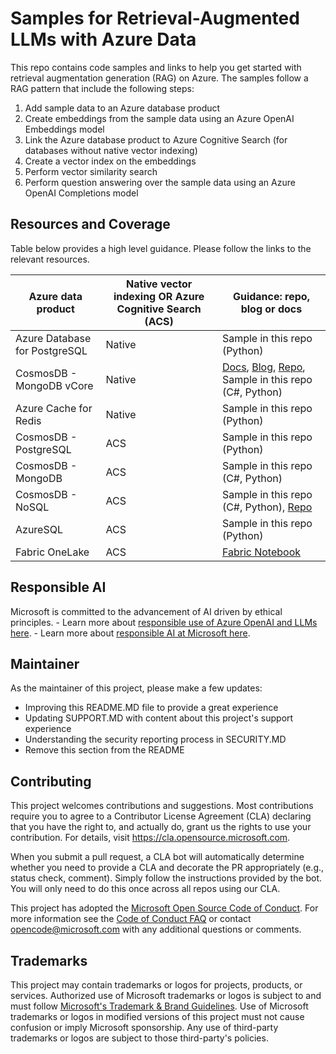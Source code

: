 # Samples for Retrieval-Augmented LLMs with Azure Data

This repo contains code samples and links to help you get started with retrieval augmentation generation (RAG) on Azure. 
The samples follow a RAG pattern that include the following steps:

1. Add sample data to an Azure database product
2. Create embeddings from the sample data using an Azure OpenAI Embeddings model
3. Link the Azure database product to Azure Cognitive Search (for databases without native vector indexing)
4. Create a vector index on the embeddings
5. Perform vector similarity search
6. Perform question answering over the sample data using an Azure OpenAI Completions model
   

## Resources and Coverage

Table below provides a high level guidance. Please follow the links to the relevant resources.

| Azure data product |Native vector indexing OR Azure Cognitive Search (ACS) | Guidance: repo, blog or docs| 
|----------|----------|---------------------------------------------|
|   Azure Database for PostgreSQL |      Native    | Sample in this repo (Python)|
|   CosmosDB - MongoDB vCore |    Native      | [Docs](https://learn.microsoft.com/en-us/azure/cosmos-db/mongodb/vcore/vector-search/), [Blog](https://devblogs.microsoft.com/cosmosdb/introducing-vector-search-in-azure-cosmos-db-for-mongodb-vcore/), [Repo](https://github.com/Azure/Vector-Search-AI-Assistant/tree/mongovcorev2), Sample in this repo (C#, Python) |
|   Azure Cache for Redis |      Native    | Sample in this repo (Python)|
|   CosmosDB - PostgreSQL  |    ACS    |                   Sample in this repo (Python)                         |
|   CosmosDB - MongoDB |    ACS      |                   Sample in this repo (C#, Python)                          |
|   CosmosDB - NoSQL  |    ACS      |                    Sample in this repo (C#, Python), [Repo](https://github.com/Azure/Vector-Search-AI-Assistant/tree/cognitive-search-vector)                          |
|   AzureSQL  |      ACS    |                      Sample in this repo (Python)                      |          |
|   Fabric OneLake  |   ACS       |            [Fabric Notebook](https://msit.powerbi.com/groups/d53590d4-b7f4-4168-816f-bd1a0a6417cd/synapsenotebooks/b37add4f-dbe7-44eb-8ed1-bfd7b2036ed9?experience=power-bi)                                 |


## Responsible AI

Microsoft is committed to the advancement of AI driven by ethical principles.
    - Learn more about [responsible use of Azure OpenAI and LLMs here](https://learn.microsoft.com/legal/cognitive-services/openai/overview?context=/azure/ai-services/openai/context/context).
    - Learn more about [responsible AI at Microsoft here](https://aka.ms/RAI).

## Maintainer

As the maintainer of this project, please make a few updates:

- Improving this README.MD file to provide a great experience
- Updating SUPPORT.MD with content about this project's support experience
- Understanding the security reporting process in SECURITY.MD
- Remove this section from the README


## Contributing

This project welcomes contributions and suggestions.  Most contributions require you to agree to a
Contributor License Agreement (CLA) declaring that you have the right to, and actually do, grant us
the rights to use your contribution. For details, visit https://cla.opensource.microsoft.com.

When you submit a pull request, a CLA bot will automatically determine whether you need to provide
a CLA and decorate the PR appropriately (e.g., status check, comment). Simply follow the instructions
provided by the bot. You will only need to do this once across all repos using our CLA.

This project has adopted the [Microsoft Open Source Code of Conduct](https://opensource.microsoft.com/codeofconduct/).
For more information see the [Code of Conduct FAQ](https://opensource.microsoft.com/codeofconduct/faq/) or
contact [opencode@microsoft.com](mailto:opencode@microsoft.com) with any additional questions or comments.

## Trademarks

This project may contain trademarks or logos for projects, products, or services. Authorized use of Microsoft 
trademarks or logos is subject to and must follow 
[Microsoft's Trademark & Brand Guidelines](https://www.microsoft.com/en-us/legal/intellectualproperty/trademarks/usage/general).
Use of Microsoft trademarks or logos in modified versions of this project must not cause confusion or imply Microsoft sponsorship.
Any use of third-party trademarks or logos are subject to those third-party's policies.
